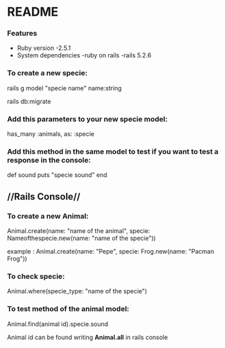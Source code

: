 # README

### Features

- Ruby version
  -2.5.1
- System dependencies
  -ruby on rails
  -rails 5.2.6


### To create a new specie:
rails g model "specie name" name:string

rails db:migrate

### Add this parameters to your new specie model:
has_many :animals, as: :specie

### Add this method in the same model to test if you want to test a response in the console:
 def sound
 puts "specie sound"
 end

## //Rails Console//

### To create a new Animal:
Animal.create(name: "name of the animal", specie: Nameofthespecie.new(name: "name of the specie"))

example :
Animal.create(name: "Pepe", specie: Frog.new(name: "Pacman Frog"))
### To check specie:
Animal.where(specie_type: "name of the specie")
### To test method of the animal model:
Animal.find(animal id).specie.sound

Animal id can be found writing **Animal.all** in rails console
